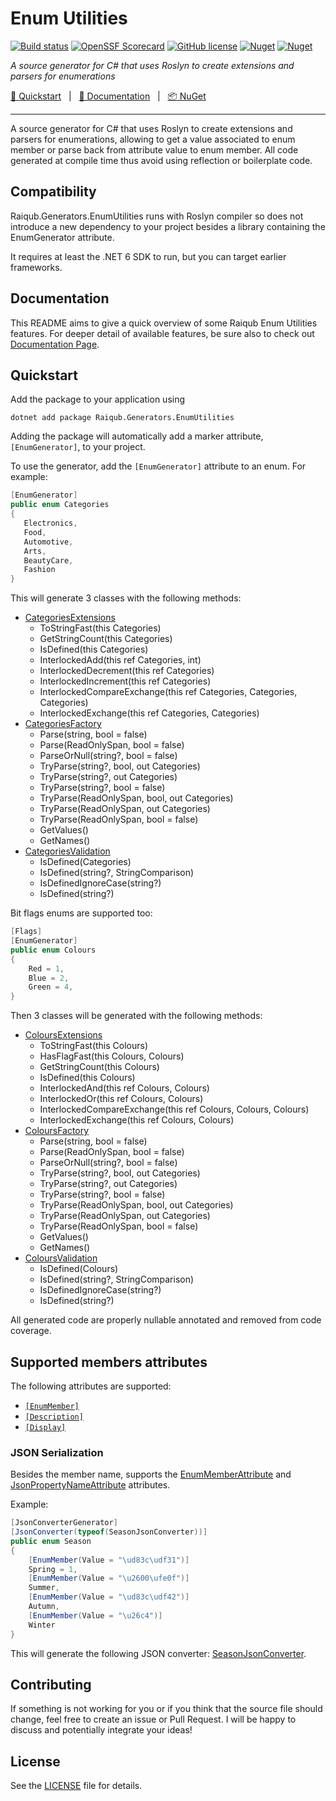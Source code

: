 # Enum Utilities

[![Build status](https://github.com/skarllot/EnumUtilities/actions/workflows/dotnet.yml/badge.svg?branch=main)](https://github.com/skarllot/EnumUtilities/actions)
[![OpenSSF Scorecard](https://api.securityscorecards.dev/projects/github.com/skarllot/EnumUtilities/badge)](https://securityscorecards.dev/viewer/?uri=github.com/skarllot/EnumUtilities)
[![GitHub license](https://img.shields.io/badge/license-MIT-blue.svg?style=flat-square)](https://raw.githubusercontent.com/EngRajabi/Enum.Source.Generator/master/LICENSE)
[![Nuget](https://img.shields.io/nuget/v/Raiqub.Generators.EnumUtilities)](https://www.nuget.org/packages/Raiqub.Generators.EnumUtilities)
[![Nuget](https://img.shields.io/nuget/dt/Raiqub.Generators.EnumUtilities?label=Nuget.org%20Downloads&style=flat-square&color=blue)](https://www.nuget.org/packages/Raiqub.Generators.EnumUtilities)

_A source generator for C# that uses Roslyn to create extensions and parsers for enumerations_

[🏃 Quickstart](#quickstart) &nbsp; | &nbsp; [📖 Documentation](https://fgodoy.me/EnumUtilities/) &nbsp; | &nbsp; [📦 NuGet](https://www.nuget.org/packages/Raiqub.Generators.EnumUtilities)

<hr />

A source generator for C# that uses Roslyn to create extensions and parsers for enumerations, allowing to get a value associated to enum member or parse back from attribute value to enum member. All code generated at compile time thus avoid using reflection or boilerplate code.

## Compatibility

Raiqub.Generators.EnumUtilities runs with Roslyn compiler so does not introduce a new dependency to your project besides a library containing the EnumGenerator attribute.

It requires at least the .NET 6 SDK to run, but you can target earlier frameworks.

## Documentation
This README aims to give a quick overview of some Raiqub Enum Utilities features. For deeper detail of available features, be sure also to check out [Documentation Page](https://fgodoy.me/EnumUtilities/).

## Quickstart

Add the package to your application using

```shell
dotnet add package Raiqub.Generators.EnumUtilities
```

Adding the package will automatically add a marker attribute, `[EnumGenerator]`, to your project.

To use the generator, add the `[EnumGenerator]` attribute to an enum. For example:
 ```csharp
[EnumGenerator]
public enum Categories
{
    Electronics,
    Food,
    Automotive,
    Arts,
    BeautyCare,
    Fashion
}
```

This will generate 3 classes with the following methods:
- [CategoriesExtensions](./tests/EnumUtilities.Generators.IntegrationTests/Generated/Raiqub.Generators.EnumUtilities/Raiqub.Generators.EnumUtilities.EnumUtilitiesGenerator/Models.CategoriesExtensions.g.cs)
  - ToStringFast(this Categories)
  - GetStringCount(this Categories)
  - IsDefined(this Categories)
  - InterlockedAdd(this ref Categories, int)
  - InterlockedDecrement(this ref Categories)
  - InterlockedIncrement(this ref Categories)
  - InterlockedCompareExchange(this ref Categories, Categories, Categories)
  - InterlockedExchange(this ref Categories, Categories)
- [CategoriesFactory](./tests/EnumUtilities.Generators.IntegrationTests/Generated/Raiqub.Generators.EnumUtilities/Raiqub.Generators.EnumUtilities.EnumUtilitiesGenerator/Models.CategoriesFactory.g.cs)
  - Parse(string, bool = false)
  - Parse(ReadOnlySpan<char>, bool = false)
  - ParseOrNull(string?, bool = false)
  - TryParse(string?, bool, out Categories)
  - TryParse(string?, out Categories)
  - TryParse(string?, bool = false)
  - TryParse(ReadOnlySpan<char>, bool, out Categories)
  - TryParse(ReadOnlySpan<char>, out Categories)
  - TryParse(ReadOnlySpan<char>, bool = false)
  - GetValues()
  - GetNames()
- [CategoriesValidation](./tests/EnumUtilities.Generators.IntegrationTests/Generated/Raiqub.Generators.EnumUtilities/Raiqub.Generators.EnumUtilities.EnumUtilitiesGenerator/Models.CategoriesValidation.g.cs)
  - IsDefined(Categories)
  - IsDefined(string?, StringComparison)
  - IsDefinedIgnoreCase(string?)
  - IsDefined(string?)

Bit flags enums are supported too:
```csharp
[Flags]
[EnumGenerator]
public enum Colours
{
    Red = 1,
    Blue = 2,
    Green = 4,
}
```

Then 3 classes will be generated with the following methods:
- [ColoursExtensions](./tests/EnumUtilities.Generators.IntegrationTests/Generated/Raiqub.Generators.EnumUtilities/Raiqub.Generators.EnumUtilities.EnumUtilitiesGenerator/Models.ColoursExtensions.g.cs)
  - ToStringFast(this Colours)
  - HasFlagFast(this Colours, Colours)
  - GetStringCount(this Colours)
  - IsDefined(this Colours)
  - InterlockedAnd(this ref Colours, Colours)
  - InterlockedOr(this ref Colours, Colours)
  - InterlockedCompareExchange(this ref Colours, Colours, Colours)
  - InterlockedExchange(this ref Colours, Colours)
- [ColoursFactory](./tests/EnumUtilities.Generators.IntegrationTests/Generated/Raiqub.Generators.EnumUtilities/Raiqub.Generators.EnumUtilities.EnumUtilitiesGenerator/Models.ColoursFactory.g.cs)
  - Parse(string, bool = false)
  - Parse(ReadOnlySpan<char>, bool = false)
  - ParseOrNull(string?, bool = false)
  - TryParse(string?, bool, out Categories)
  - TryParse(string?, out Categories)
  - TryParse(string?, bool = false)
  - TryParse(ReadOnlySpan<char>, bool, out Categories)
  - TryParse(ReadOnlySpan<char>, out Categories)
  - TryParse(ReadOnlySpan<char>, bool = false)
  - GetValues()
  - GetNames()
- [ColoursValidation](./tests/EnumUtilities.Generators.IntegrationTests/Generated/Raiqub.Generators.EnumUtilities/Raiqub.Generators.EnumUtilities.EnumUtilitiesGenerator/Models.ColoursValidation.g.cs)
  - IsDefined(Colours)
  - IsDefined(string?, StringComparison)
  - IsDefinedIgnoreCase(string?)
  - IsDefined(string?)

All generated code are properly nullable annotated and removed from code coverage.

## Supported members attributes

The following attributes are supported:
- [`[EnumMember]`](https://fgodoy.me/EnumUtilities/members-attributes/enum-member-attribute.html)
- [`[Description]`](https://fgodoy.me/EnumUtilities/members-attributes/description-attribute.html)
- [`[Display]`](https://fgodoy.me/EnumUtilities/members-attributes/display-attribute.html)

### JSON Serialization

Besides the member name, supports the [EnumMemberAttribute](https://learn.microsoft.com/en-us/dotnet/api/system.runtime.serialization.enummemberattribute) and [JsonPropertyNameAttribute](https://docs.microsoft.com/en-us/dotnet/api/system.text.json.serialization.jsonpropertynameattribute) attributes.

Example:

```csharp
[JsonConverterGenerator]
[JsonConverter(typeof(SeasonJsonConverter))]
public enum Season
{
    [EnumMember(Value = "\ud83c\udf31")]
    Spring = 1,
    [EnumMember(Value = "\u2600\ufe0f")]
    Summer,
    [EnumMember(Value = "\ud83c\udf42")]
    Autumn,
    [EnumMember(Value = "\u26c4")]
    Winter
}
```

This will generate the following JSON converter: [SeasonJsonConverter](./tests/EnumUtilities.Generators.IntegrationTests/Generated/Raiqub.Generators.EnumUtilities/Raiqub.Generators.EnumUtilities.EnumUtilitiesGenerator/Models.SeasonJsonConverter.g.cs).

## Contributing

If something is not working for you or if you think that the source file
should change, feel free to create an issue or Pull Request.
I will be happy to discuss and potentially integrate your ideas!

## License

See the [LICENSE](./LICENSE) file for details.
